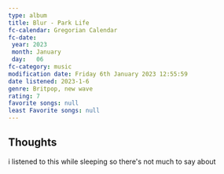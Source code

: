 ```yaml
---
type: album 
title: Blur - Park Life
fc-calendar: Gregorian Calendar
fc-date: 
 year: 2023
 month: January
 day:   06
fc-category: music
modification date: Friday 6th January 2023 12:55:59
date listened: 2023-1-6 
genre: Britpop, new wave 
rating: 7
favorite songs: null
least Favorite songs: null
---
```

## Thoughts

i listened to this while sleeping so there's not much to say about 